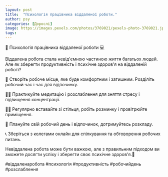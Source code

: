 ```yaml
---
layout: post
title:  "Психологія працівника віддаленої роботи."
author: psy
categories: [Дорослі]
image: https://images.pexels.com/photos/3769021/pexels-photo-3769021.jpeg?auto=compress&cs=tinysrgb&fit=crop&h=627&w=1200
tags: 
---
```


💼 Психологія працівника віддаленої роботи 💻

Віддалена робота стала невід'ємною частиною життя багатьох людей. Але як зберегти продуктивність і психічне здоров'я на віддаленій роботі?

🌿 Створіть робоче місце, яке буде комфортним і затишним. Розділіть робочий час і час для відпочинку.

🧘‍♀️ Практикуйте медитацію і розслаблення для зняття стресу і підвищення концентрації.

🚶‍♂️ Регулярно вставайте зі стільця, робіть розминку і провітрюйте приміщення.

📅 Плануйте свій робочий день і відпочинок, дотримуйтесь розкладу.

📞 Зберіться з колегами онлайн для спілкування та обговорення робочих питань.

Невіддалена робота може бути важкою, але з правильним підходом ви зможете досягти успіху і зберегти своє психічне здоров'я.🌟

#віддаленаробота #психологія #продуктивність #робочийдень #розслаблення


